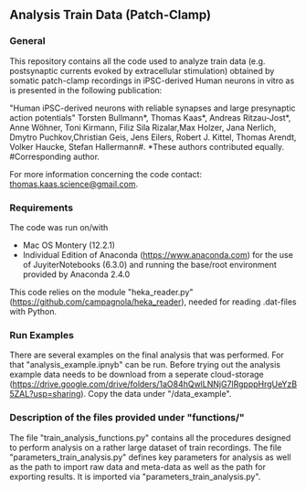 ## Analysis Train Data (Patch-Clamp)

### General
This repository contains all the code used to analyze train data (e.g. postsynaptic currents evoked by extracellular stimulation) obtained by somatic patch-clamp recordings in iPSC-derived Human neurons in vitro as is presented in the following publication: 

"Human iPSC-derived neurons with reliable synapses and large presynaptic action potentials" Torsten Bullmann*, Thomas Kaas*, Andreas Ritzau-Jost*, Anne Wöhner, Toni Kirmann, Filiz Sila Rizalar,Max Holzer, Jana Nerlich, Dmytro Puchkov,Christian Geis, Jens Eilers, Robert J. Kittel, Thomas Arendt, Volker Haucke, Stefan Hallermann#. *These authors contributed equally. #Corresponding author.

For more information concerning the code contact: thomas.kaas.science@gmail.com.

### Requirements
The code was run on/with 
- Mac OS Montery (12.2.1)
- Individual Edition of Anaconda (https://www.anaconda.com) for the use of JuyiterNotebooks (6.3.0) and running the base/root environment provided by Anaconda 2.4.0

This code relies on the module "heka_reader.py" (https://github.com/campagnola/heka_reader), needed for reading .dat-files with Python.

### Run Examples
There are several examples on the final analysis that was performed. For that "analysis_example.ipnyb" can be run. 
Before trying out the analysis example data needs to be download from a seperate cloud-storage (https://drive.google.com/drive/folders/1aO84hQwlLNNjG7lRgpppHrgUeYzB5ZAL?usp=sharing). Copy the data under "/data_example". 

### Description of the files provided under "functions/"
The file "train_analysis_functions.py" contains all the procedures designed to perform analysis on a rather large dataset of train recordings.
The file "parameters_train_analysis.py" defines key parameters for analysis as well as the path to import raw data and meta-data as well as the path for exporting results. It is imported via "parameters_train_analysis.py". 

